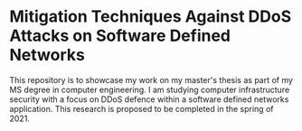 # Mitigation Techniques Against DDoS Attacks on Software Defined Networks
This repository is to showcase my work on my master's thesis as part of my MS degree in computer engineering. I am studying computer infrastructure security with a focus on DDoS defence within a software defined networks application. This research is proposed to be completed in the spring of 2021.
